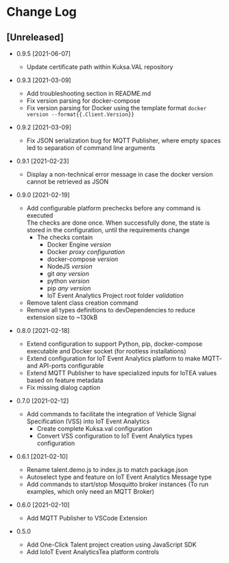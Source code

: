 <!---
  Copyright (c) 2021 Bosch.IO GmbH

  This Source Code Form is subject to the terms of the Mozilla Public
  License, v. 2.0. If a copy of the MPL was not distributed with this
  file, You can obtain one at https://mozilla.org/MPL/2.0/.

  SPDX-License-Identifier: MPL-2.0
-->

# Change Log

## [Unreleased]

- 0.9.5 [2021-06-07]
  - Update certificate path within Kuksa.VAL repository

- 0.9.3 [2021-03-09]
  - Add troubleshooting section in README.md
  - Fix version parsing for docker-compose
  - Fix version parsing for Docker using the template format `docker version --format{{.Client.Version}}`

- 0.9.2 [2021-03-09]
  - Fix JSON serialization bug for MQTT Publisher, where empty spaces led to separation of command line arguments

- 0.9.1 [2021-02-23]
  - Display a non-technical error message in case the docker version cannot be retrieved as JSON

- 0.9.0 [2021-02-19]
  - Add configurable platform prechecks before any command is executed<br>
    The checks are done once. When successfully done, the state is stored in the configuration, until the requirements change
    - The checks contain
      - Docker Engine _version_
      - Docker _proxy configuration_
      - docker-compose _version_
      - NodeJS _version_
      - git _any version_
      - python _version_
      - pip _any version_
      - IoT Event Analytics Project root folder _validation_
  - Remove talent class creation command
  - Remove all types definitions to devDependencies to reduce extension size to ~130kB

- 0.8.0 [2021-02-18]
  - Extend configuration to support Python, pip, docker-compose executable and Docker socket (for rootless installations)
  - Extend configuration for IoT Event Analytics platform to make MQTT- and API-ports configurable
  - Extend MQTT Publisher to have specialized inputs for IoTEA values based on feature metadata
  - Fix missing dialog caption

- 0.7.0 [2021-02-12]
  - Add commands to facilitate the integration of Vehicle Signal Specification (VSS) into IoT Event Analytics
    - Create complete Kuksa.val configuration
    - Convert VSS configuration to IoT Event Analytics types configuration

- 0.6.1 [2021-02-10]
  - Rename talent.demo.js to index.js to match package.json
  - Autoselect type and feature on IoT Event Analytics Message type
  - Add commands to start/stop Mosquitto broker instances (To run examples, which only need an MQTT Broker)

- 0.6.0 [2021-02-10]
  - Add MQTT Publisher to VSCode Extension

- 0.5.0
  - Add One-Click Talent project creation using JavaScript SDK
  - Add IoIoT Event AnalyticsTea platform controls
